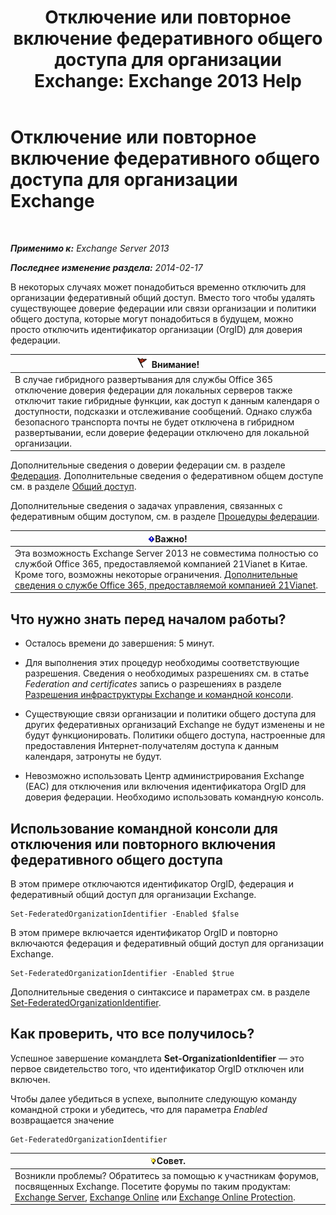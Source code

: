 ﻿---
title: 'Отключение или повторное включение федеративного общего доступа для организации Exchange: Exchange 2013 Help'
TOCTitle: Отключение или повторное включение федеративного общего доступа для организации Exchange
ms:assetid: d36490d8-0268-47b9-a6d4-e56427f1b02e
ms:mtpsurl: https://technet.microsoft.com/ru-ru/library/JJ657497(v=EXCHG.150)
ms:contentKeyID: 50489286
ms.date: 05/22/2018
mtps_version: v=EXCHG.150
ms.translationtype: MT
---

# Отключение или повторное включение федеративного общего доступа для организации Exchange

 

_**Применимо к:** Exchange Server 2013_

_**Последнее изменение раздела:** 2014-02-17_

В некоторых случаях может понадобиться временно отключить для организации федеративный общий доступ. Вместо того чтобы удалять существующее доверие федерации или связи организации и политики общего доступа, которые могут понадобиться в будущем, можно просто отключить идентификатор организации (OrgID) для доверия федерации.

<table>
<thead>
<tr class="header">
<th><img src="images/Dd876857.Caution(EXCHG.150).gif" title="Внимание!" alt="Внимание!" />Внимание!</th>
</tr>
</thead>
<tbody>
<tr class="odd">
<td>В случае гибридного развертывания для службы Office 365 отключение доверия федерации для локальных серверов также отключит такие гибридные функции, как доступ к данным календаря о доступности, подсказки и отслеживание сообщений. Однако служба безопасного транспорта почты не будет отключена в гибридном развертывании, если доверие федерации отключено для локальной организации.</td>
</tr>
</tbody>
</table>


Дополнительные сведения о доверии федерации см. в разделе [Федерация](federation-exchange-2013-help.md). Дополнительные сведения о федеративном общем доступе см. в разделе [Общий доступ](sharing-exchange-2013-help.md).

Дополнительные сведения о задачах управления, связанных с федеративным общим доступом, см. в разделе [Процедуры федерации](federation-procedures-exchange-2013-help.md).

<table>
<thead>
<tr class="header">
<th><img src="images/Dd876857.important(EXCHG.150).gif" title="Важно" alt="Важно" />Важно!</th>
</tr>
</thead>
<tbody>
<tr class="odd">
<td>Эта возможность Exchange Server 2013 не совместима полностью со службой Office 365, предоставляемой компанией 21Vianet в Китае. Кроме того, возможны некоторые ограничения. <a href="https://go.microsoft.com/fwlink/?linkid=313640">Дополнительные сведения о службе Office 365, предоставляемой компанией 21Vianet</a>.</td>
</tr>
</tbody>
</table>


## Что нужно знать перед началом работы?

  - Осталось времени до завершения: 5 минут.

  - Для выполнения этих процедур необходимы соответствующие разрешения. Сведения о необходимых разрешениях см. в статье *Federation and certificates* запись о разрешениях в разделе [Разрешения инфраструктуры Exchange и командной консоли](exchange-and-shell-infrastructure-permissions-exchange-2013-help.md).

  - Существующие связи организации и политики общего доступа для других федеративных организаций Exchange не будут изменены и не будут функционировать. Политики общего доступа, настроенные для предоставления Интернет-получателям доступа к данным календаря, затронуты не будут.

  - Невозможно использовать Центр администрирования Exchange (EAC) для отключения или включения идентификатора OrgID для доверия федерации. Необходимо использовать командную консоль.

## Использование командной консоли для отключения или повторного включения федеративного общего доступа

В этом примере отключаются идентификатор OrgID, федерация и федеративный общий доступ для организации Exchange.

    Set-FederatedOrganizationIdentifier -Enabled $false

В этом примере включается идентификатор OrgID и повторно включаются федерация и федеративный общий доступ для организации Exchange.

    Set-FederatedOrganizationIdentifier -Enabled $true

Дополнительные сведения о синтаксисе и параметрах см. в разделе [Set-FederatedOrganizationIdentifier](https://technet.microsoft.com/ru-ru/library/dd351037\(v=exchg.150\)).

## Как проверить, что все получилось?

Успешное завершение командлета **Set-OrganizationIdentifier** — это первое свидетельство того, что идентификатор OrgID отключен или включен.

Чтобы далее убедиться в успехе, выполните следующую команду командной строки и убедитесь, что для параметра *Enabled* возвращается значение

    Get-FederatedOrganizationIdentifier

<table>
<thead>
<tr class="header">
<th><img src="images/Bb124558.tip(EXCHG.150).gif" title="Совет" alt="Совет" />Совет.</th>
</tr>
</thead>
<tbody>
<tr class="odd">
<td>Возникли проблемы? Обратитесь за помощью к участникам форумов, посвященных Exchange. Посетите форумы по таким продуктам: <a href="https://go.microsoft.com/fwlink/p/?linkid=60612">Exchange Server</a>, <a href="https://go.microsoft.com/fwlink/p/?linkid=267542">Exchange Online</a> или <a href="https://go.microsoft.com/fwlink/p/?linkid=285351">Exchange Online Protection</a>.</td>
</tr>
</tbody>
</table>

